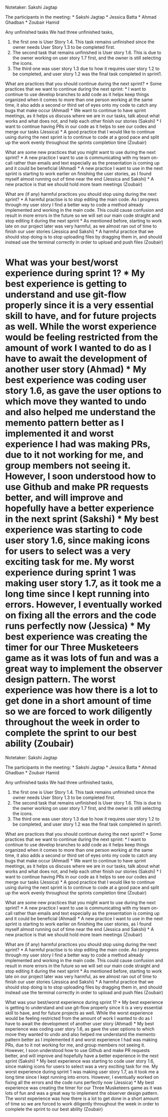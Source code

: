 
Notetaker: Sakshi Jagtap

The participants in the meeting: \* Sakshi Jagtap \* Jessica Batta \*
Ahmad Ghadban \* Zoubair Hamid

Any unfinished tasks We had three unfinished tasks,

1.  the first one is User Story 1.4. This task remains unfinished since
    the owner needs User Story 1.3 to be completed first.
2.  The second task that remains unfinished is User story 1.6. This is
    due to the owner working on user story 1.7 first, and the owner is
    still selecting the icons.
3.  The third one was user story 1.3 due to how it requires user story
    1.2 to be completed, and user story 1.2 was the final task completed
    in sprint1.

What are practices that you should continue during the next sprint? \*
Some practices that we want to continue during the next sprint: \* I
want to continue to use develop branches to add code as it helps keep
things organized when it comes to more than one person working at the
same time, it also adds a second or third set of eyes onto my code to
catch any bugs that make occur (Ahmad) \* We want to continue to have
sprint meetings, as it helps us discuss where we are in our tasks, talk
about what works and what does not, and help each other finish our
stories (Sakshi) \* I want to continue having PRs in our code as it
helps to see our codes and merge our tasks (Jessica) \* A good practice
that I would like to continue using during the next sprint is to
continue to code at a good pace and split up the work evenly throughout
the sprints completion time (Zoubair)

What are some new practices that you might want to use during the next
sprint? \* A new practice I want to use is communicating with my team
on-call rather than emails and text especially as the presentation is
coming up and it could be beneficial (Ahmad) \* A new practice I want to
use in the next sprint is starting to work earlier on finishing the user
stories, as I found myself almost running out of time near the end
(Jessica and Sakshi) \* A new practice is that we should hold more team
meetings (Zoubair)

What are (if any) harmful practices you should stop using during the
next sprint? \* A harmful practise is to stop editing the main code. As
I progress through my user story I find a better way to code a method
already implemented and working in the main code. This could cause
confusion and result in more errors in the future so we will set our
main code straight and stop editing it during the next sprint \* As
mentioned before, starting to work late on our project later was very
harmful, as we almost ran out of time to finish our user stories
(Jessica and Sakshi) \* A harmful practice that we should stop doing is
to stop uploading files by dragging them in, and should instead use the
terminal correctly in order to upload and push files (Zoubair)

What was your best/worst experience during sprint 1? \* My best
experience is getting to understand and use git-flow properly since it
is a very essential skill to have, and for future projects as well.
While the worst experience would be feeling restricted from the amount
of work I wanted to do as I have to await the development of another
user story (Ahmad) \* My best experience was coding user story 1.6, as
gave the user options to which move they wanted to undo and also helped
me understand the memento pattern better as I implemented it and worst
experience I had was making PRs, due to it not working for me, and group
members not seeing it. However, I soon understood how to use Github and
make PR requests better, and will improve and hopefully have a better
experience in the next sprint (Sakshi) \* My best experience was
starting to code user story 1.6, since making icons for users to select
was a very exciting task for me. My worst experience during sprint 1 was
making user story 1.7, as it took me a long time since I kept running
into errors. However, I eventually worked on fixing all the errors and
the code runs perfectly now (Jessica) \* My best experience was creating
the timer for our Three Musketeers game as it was lots of fun and was a
great way to implement the observer design pattern. The worst experience
was how there is a lot to get done in a short amount of time so we are
forced to work diligently throughout the week in order to complete the
sprint to our best ability (Zoubair)
=======
Notetaker: Sakshi Jagtap

The participants in the meeting: \* Sakshi Jagtap \* Jessica Batta \*
Ahmad Ghadban \* Zoubair Hamid

Any unfinished tasks We had three unfinished tasks,

1.  the first one is User Story 1.4. This task remains unfinished since
    the owner needs User Story 1.3 to be completed first.
2.  The second task that remains unfinished is User story 1.6. This is
    due to the owner working on user story 1.7 first, and the owner is
    still selecting the icons.
3.  The third one was user story 1.3 due to how it requires user story
    1.2 to be completed, and user story 1.2 was the final task completed
    in sprint1.

What are practices that you should continue during the next sprint? \*
Some practices that we want to continue during the next sprint: \* I
want to continue to use develop branches to add code as it helps keep
things organized when it comes to more than one person working at the
same time, it also adds a second or third set of eyes onto my code to
catch any bugs that make occur (Ahmad) \* We want to continue to have
sprint meetings, as it helps us discuss where we are in our tasks, talk
about what works and what does not, and help each other finish our
stories (Sakshi) \* I want to continue having PRs in our code as it
helps to see our codes and merge our tasks (Jessica) \* A good practice
that I would like to continue using during the next sprint is to
continue to code at a good pace and split up the work evenly throughout
the sprints completion time (Zoubair)

What are some new practices that you might want to use during the next
sprint? \* A new practice I want to use is communicating with my team
on-call rather than emails and text especially as the presentation is
coming up and it could be beneficial (Ahmad) \* A new practice I want to
use in the next sprint is starting to work earlier on finishing the user
stories, as I found myself almost running out of time near the end
(Jessica and Sakshi) \* A new practice is that we should hold more team
meetings (Zoubair)

What are (if any) harmful practices you should stop using during the
next sprint? \* A harmful practise is to stop editing the main code. As
I progress through my user story I find a better way to code a method
already implemented and working in the main code. This could cause
confusion and result in more errors in the future so we will set our
main code straight and stop editing it during the next sprint \* As
mentioned before, starting to work late on our project later was very
harmful, as we almost ran out of time to finish our user stories
(Jessica and Sakshi) \* A harmful practice that we should stop doing is
to stop uploading files by dragging them in, and should instead use the
terminal correctly in order to upload and push files (Zoubair)

What was your best/worst experience during sprint 1? \* My best
experience is getting to understand and use git-flow properly since it
is a very essential skill to have, and for future projects as well.
While the worst experience would be feeling restricted from the amount
of work I wanted to do as I have to await the development of another
user story (Ahmad) \* My best experience was coding user story 1.6, as
gave the user options to which move they wanted to undo and also helped
me understand the memento pattern better as I implemented it and worst
experience I had was making PRs, due to it not working for me, and group
members not seeing it. However, I soon understood how to use Github and
make PR requests better, and will improve and hopefully have a better
experience in the next sprint (Sakshi) \* My best experience was
starting to code user story 1.6, since making icons for users to select
was a very exciting task for me. My worst experience during sprint 1 was
making user story 1.7, as it took me a long time since I kept running
into errors. However, I eventually worked on fixing all the errors and
the code runs perfectly now (Jessica) \* My best experience was creating
the timer for our Three Musketeers game as it was lots of fun and was a
great way to implement the observer design pattern. The worst experience
was how there is a lot to get done in a short amount of time so we are
forced to work diligently throughout the week in order to complete the
sprint to our best ability (Zoubair)

